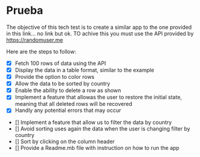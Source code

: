 # Prueba

The objective of this tech test is to create a similar app to the one provided in this link... no link but ok. TO achive this you must use the API provided by https://randomuser.me

Here are the steps to follow:

- [x] Fetch 100 rows of data using the API
- [x] Display the data in a table format, similar to the example
- [x] Provide the option to color rows
- [x] Allow the data to be sorted by country
- [x] Enable the ability to delete a row as shown
- [x] Implement a feature that allowas the user to restore the initial state, meaning that all deleted rows will be recovered
- [x] Handly any potential errors that may occur
- [] Implement a feature that allow us to filter the data by country
- [] Avoid sorting uses again the data when the user is changing filter by country
- [] Sort by clicking on the column header
- [] Provide a Readme.mb file with instruction on how to run the app
